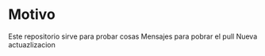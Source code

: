 # Motivo

Este repositorio sirve para probar cosas
Mensajes para pobrar el pull
Nueva actuazlizacion
